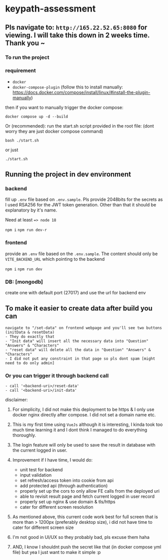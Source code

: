 # keypath-assessment

## Pls navigate to: `http://165.22.52.65:8080` for viewing. I will take this down in 2 weeks time. Thank you ~

### To run the project

### requirement

- `docker`
- `docker-compose-plugin` (follow this to install manually: <https://docs.docker.com/compose/install/linux/#install-the-plugin-manually>)

then if you want to manually trigger the docker compose:

`docker compose up -d --build`

Or (recommended): run the start.sh script provided in the root file: (dont worry they are just docker compose command)

`bash ./start.sh`

or just

`./start.sh`

## Running the project in dev environment

### backend

fill up `.env` file based on `.env.sample`. Pls provide 2048bits for the secrets as I used RSA256 for the JWT token generation. Other than that it should be explanatory by it's name.

Need at least `=> node 18`

`npm i`
`npm run dev-r`

### frontend

provide an `.env` file based on the `.env.sample`. The content should only be `VITE_BACKEND_URL` which pointing to the backend

`npm i`
`npm run dev`

### DB: [mongodb]

create one with default port (27017) and use the url for backend env

## To make it easier to create data after build you can

```
navigate to "/set-data" on frontend webpage and you'll see two buttons (initData & resetData)
- They do exactly that
- "Init data" will insert all the necessary data into "Question" "Answers" & "Characters"
- "reset data" will delete all the data in "Question" "Answers" & "Characters"
- I did not put any constraint in that page so pls dont spam [might need to do only admin]
```

### Or you can trigger it through backend call

```
- call '<backend-uri>/reset-data'
- call '<backend-uri>/init-data'
```

disclaimer:

1. For simplicity, I did not make this deployment to be https & I only use docker nginx directly after compose. I did not set a domain name etc.
2. This is my first time using `VueJs` although it is interesting, I kinda took too much time learning it and I dont think I managed to do everything thoroughly.
3. The login feature will only be used to save the result in database with the current logged in user.
4. Improvement if I have time, I would do:

   - unit test for backend
   - input validation
   - set refresh/access token into cookie from api
   - add protected api (through authentication)
   - properly set up the cors to only allow FE calls from the deployed uri
   - able to revisit result page and fetch current logged in user record
   - properly set up nginx & use domain & tls/https
   - cater for different screen resolution

5. As mentioned above, this current code work best for full screen that is more than > 1200px (preferably desktop size), i did not have time to cater for different screen size
6. I'm not good in UI/UX so they probably bad, pls excuse them haha
7. AND, I know I shouldnt push the secret like that (in docker compose yml file) but yea I just want to make it simple :p
